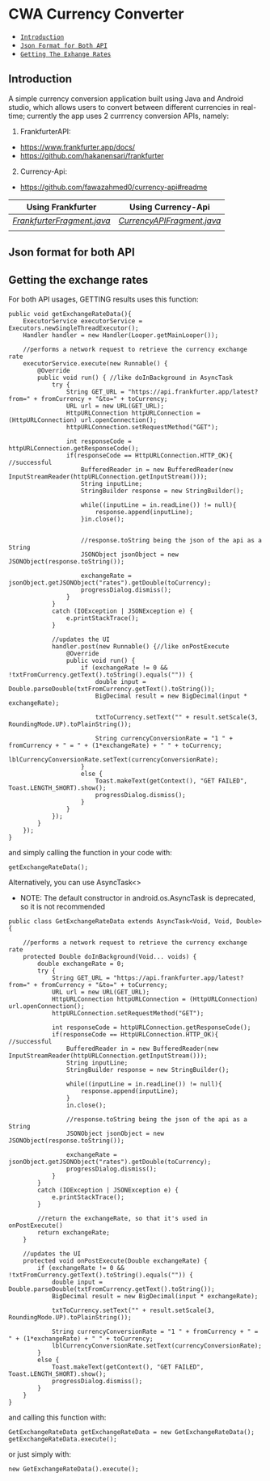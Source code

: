 # CWA Currency Converter

- [`Introduction`](#introduction)
- [`Json Format for Both API`](#json-format-for-both-api)
- [`Getting The Exhange Rates`](#getting-the-exchange-rates)


## Introduction

A simple currency conversion application built using Java and Android studio, which allows users to convert between different currencies in real-time;
currently the app uses 2 currrency conversion APIs, namely:

1. FrankfurterAPI:
- <https://www.frankfurter.app/docs/>
- <https://github.com/hakanensari/frankfurter>

2. Currency-Api: 
- <https://github.com/fawazahmed0/currency-api#readme>

| Using Frankfurter | Using Currency-Api  |
|---|---|
| *[FrankfurterFragment.java](https://github.com/HashBrownTTM/CWACurrencyConverter/blob/master/app/src/main/java/com/cwa/cwacurrencyconverter/fragments/FrankfurterFragment.java)*  | *[CurrencyAPIFragment.java](https://github.com/HashBrownTTM/CWACurrencyConverter/blob/master/app/src/main/java/com/cwa/cwacurrencyconverter/fragments/CurrencyAPIFragment.java)* |
|   |   |

## Json format for both API

## Getting the exchange rates

For both API  usages, GETTING results uses this function:

~~~
public void getExchangeRateData(){
    ExecutorService executorService = Executors.newSingleThreadExecutor();
    Handler handler = new Handler(Looper.getMainLooper());

    //performs a network request to retrieve the currency exchange rate
    executorService.execute(new Runnable() {
        @Override
        public void run() { //like doInBackground in AsyncTask
            try {
                String GET_URL = "https://api.frankfurter.app/latest?from=" + fromCurrency + "&to=" + toCurrency;
                URL url = new URL(GET_URL);
                HttpURLConnection httpURLConnection = (HttpURLConnection) url.openConnection();
                httpURLConnection.setRequestMethod("GET");

                int responseCode = httpURLConnection.getResponseCode();
                if(responseCode == HttpURLConnection.HTTP_OK){ //successful
                    BufferedReader in = new BufferedReader(new InputStreamReader(httpURLConnection.getInputStream()));
                    String inputLine;
                    StringBuilder response = new StringBuilder();

                    while((inputLine = in.readLine()) != null){
                        response.append(inputLine);
                    }in.close();

                    
                    //response.toString being the json of the api as a String
                    JSONObject jsonObject = new JSONObject(response.toString());

                    exchangeRate = jsonObject.getJSONObject("rates").getDouble(toCurrency);
                    progressDialog.dismiss();
                }
            }
            catch (IOException | JSONException e) {
                e.printStackTrace();
            }

            //updates the UI
            handler.post(new Runnable() {//like onPostExecute
                @Override
                public void run() {
                    if (exchangeRate != 0 && !txtFromCurrency.getText().toString().equals("")) {
                        double input = Double.parseDouble(txtFromCurrency.getText().toString());
                        BigDecimal result = new BigDecimal(input * exchangeRate);

                        txtToCurrency.setText("" + result.setScale(3, RoundingMode.UP).toPlainString());

                        String currencyConversionRate = "1 " + fromCurrency + " = " + (1*exchangeRate) + " " + toCurrency;
                        lblCurrencyConversionRate.setText(currencyConversionRate);
                    }
                    else {
                        Toast.makeText(getContext(), "GET FAILED", Toast.LENGTH_SHORT).show();
                        progressDialog.dismiss();
                    }
                }
            });
        }
    });
}
~~~

and simply calling the function in your code with:

~~~
getExchangeRateData(); 
~~~

Alternatively, you can use AsyncTask<>

- NOTE: The default constructor in android.os.AsyncTask is deprecated, so it is not recommended

~~~
public class GetExchangeRateData extends AsyncTask<Void, Void, Double> {

    //performs a network request to retrieve the currency exchange rate
    protected Double doInBackground(Void... voids) {
        double exchangeRate = 0;
        try {
            String GET_URL = "https://api.frankfurter.app/latest?from=" + fromCurrency + "&to=" + toCurrency;
            URL url = new URL(GET_URL);
            HttpURLConnection httpURLConnection = (HttpURLConnection) url.openConnection();
            httpURLConnection.setRequestMethod("GET");

            int responseCode = httpURLConnection.getResponseCode();
            if(responseCode == HttpURLConnection.HTTP_OK){ //successful
                BufferedReader in = new BufferedReader(new InputStreamReader(httpURLConnection.getInputStream()));
                String inputLine;
                StringBuilder response = new StringBuilder();

                while((inputLine = in.readLine()) != null){
                    response.append(inputLine);
                }
                in.close();

                //response.toString being the json of the api as a String
                JSONObject jsonObject = new JSONObject(response.toString());

                exchangeRate = jsonObject.getJSONObject("rates").getDouble(toCurrency);
                progressDialog.dismiss();
            }
        }
        catch (IOException | JSONException e) {
            e.printStackTrace();
        }
        
        //return the exchangeRate, so that it's used in onPostExecute() 
        return exchangeRate;
    }

    //updates the UI
    protected void onPostExecute(Double exchangeRate) {
        if (exchangeRate != 0 && !txtFromCurrency.getText().toString().equals("")) {
            double input = Double.parseDouble(txtFromCurrency.getText().toString());
            BigDecimal result = new BigDecimal(input * exchangeRate);

            txtToCurrency.setText("" + result.setScale(3, RoundingMode.UP).toPlainString());

            String currencyConversionRate = "1 " + fromCurrency + " = " + (1*exchangeRate) + " " + toCurrency;
            lblCurrencyConversionRate.setText(currencyConversionRate);
        }
        else {
            Toast.makeText(getContext(), "GET FAILED", Toast.LENGTH_SHORT).show();
            progressDialog.dismiss();
        }
    }
}
~~~

and calling this function with:

~~~
GetExchangeRateData getExchangeRateData = new GetExchangeRateData();
getExchangeRateData.execute();
~~~

or just simply with:

~~~
new GetExchangeRateData().execute();
~~~
